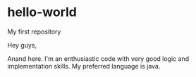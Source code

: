 # hello-world
My first repository

Hey guys,

Anand here. I'm an enthusiastic code with very good logic and implementation skills. My preferred language is java.
